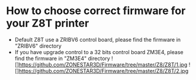 # How to choose correct firmware for your Z8T printer
- Default Z8T use a ZRIBV6 control board, please find the firmware in "ZRIBV6" directory
- If you have upgrade control to a 32 bits control board ZM3E4, please find the firmware in "ZM3E4" directory
![]https://github.com/ZONESTAR3D/Firmware/tree/master/Z8/Z8T/1.jpg
![]https://github.com/ZONESTAR3D/Firmware/tree/master/Z8/Z8T/2.jpg

